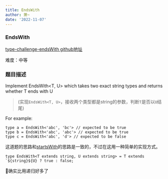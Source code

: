```yaml
---
title: EndsWith
author: 萧~
date: '2022-11-07'
---
```


### EndsWith

[type-challenge-endsWith github地址](https://github.com/type-challenges/type-challenges/blob/main/questions/02693-medium-endswith/README.md)

难度：中等

### 题目描述

Implement EndsWith<T, U> which takes two exact string types and returns whether T ends with U

>(实现```EndsWith<T, U>```，接收两个类型都是string的参数，判断```T```是否以```U```结尾)

For example:
```
type a = EndsWith<'abc', 'bc'> // expected to be true
type b = EndsWith<'abc', 'abc'> // expected to be true
type c = EndsWith<'abc', 'd'> // expected to be false
```
这道题的思路和[startsWith](./StartsWith.md)的思路是一致的，不过在这用一种简单的实现方式。

```
type EndsWith<T extends string, U extends string> = T extends `${string}${U} ? true : false;
```
🤔确实比用递归好多了